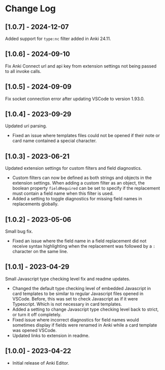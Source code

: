 # Change Log

## [1.0.7] - 2024-12-07

Added support for `type:nc` filter added in Anki 24.11.

## [1.0.6] - 2024-09-10

Fix Anki Connect url and api key from extension settings not being passed to all invoke calls.

## [1.0.5] - 2024-09-09

Fix socket connection error after updating VSCode to version 1.93.0.

## [1.0.4] - 2023-09-29

Updated uri parsing.

* Fixed an issue where templates files could not be opened if their note or card name contained a special character.

## [1.0.3] - 2023-06-21

Updated extension settings for custom filters and field diagnostics.

* Custom filters can now be defined as both strings and objects in the extension settings. When adding a custom filter as an object, the boolean property `fieldRequired` can be set to specify if the replacement must contain a field name when this filter is used.
* Added a setting to toggle diagnostics for missing field names in replacements globally.

## [1.0.2] - 2023-05-06

Small bug fix.

* Fixed an issue where the field name in a field replacement did not receive syntax highlighting when the replacement was followed by a `:` character on the same line.

## [1.0.1] - 2023-04-29

Small Javascript type checking level fix and readme updates.

- Changed the default type checking level of embedded Javascript in card templates to be similar to regular Javascript files opened in VSCode.
  Before, this was set to check Javascript as if it were Typescript. Which is not necessary in card templates.
- Added a setting to change Javascript type checking level back to strict, or turn it off completely.
- Fixed issue where incorrect diagnostics for field names would sometimes display if fields were renamed in Anki while a card template was opened VSCode.
- Updated links to extension in readme.

## [1.0.0] - 2023-04-22

- Initial release of Anki Editor.
